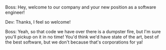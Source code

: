 
Boss: Hey, welcome to our company and your new position as a software engineer!

Dev: Thanks, I feel so welcome!

Boss: Yeah, so that code we have over there is a dumpster fire, but I'm sure you'll pickup on it
in no time! You'd think we'd have state of the art, best of the best software, but we don't
because that's corporations for ya!


